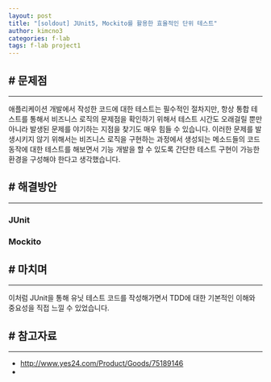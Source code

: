 ```yaml
---
layout: post
title: "[soldout] JUnit5, Mockito를 활용한 효율적인 단위 테스트"
author: kimcno3
categories: f-lab
tags: f-lab project1
---
```


## # 문제점
***
애플리케이션 개발에서 작성한 코드에 대한 테스트는 필수적인 절차지만, 항상 통합 테스트를 통해서 비즈니스 로직의 문제점을 확인하기 위해서 테스트 시간도 오래걸릴 뿐만 아니라 발생된 문제를 야기하는 지점을 찾기도 매우 힘들 수 있습니다. 이러한 문제를 발생시키지 않기 위해서는 비즈니스 로직을 구현하는 과정에서 생성되는 메소드들의 코드 동작에 대한 테스트를 해보면서 기능 개발을 할 수 있도록 간단한 테스트 구현이 가능한 환경을 구성해야 한다고 생각했습니다.

## # 해결방안
***

### JUnit


### Mockito

## # 마치며
***
이처럼 JUnit을 통해 유닛 테스트 코드를 작성해가면서 TDD에 대한 기본적인 이해와 중요성을 직접 느낄 수 있었습니다.


## # 참고자료
***
- http://www.yes24.com/Product/Goods/75189146
- 